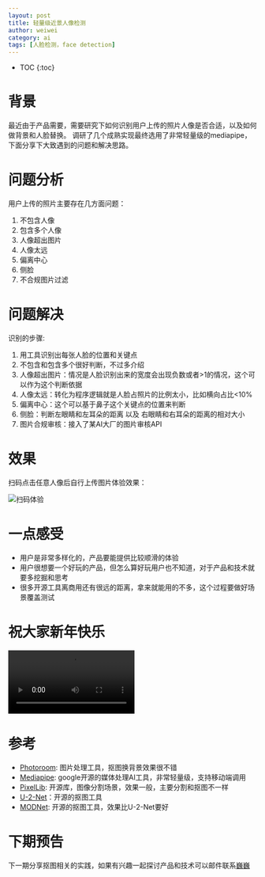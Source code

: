 ```yaml
---
layout: post
title: 轻量级近景人像检测
author: weiwei
category: ai
tags: [人脸检测，face detection]
---
```


* TOC
{:toc}

# 背景
最近由于产品需要，需要研究下如何识别用户上传的照片人像是否合适，以及如何做背景和人脸替换。
调研了几个成熟实现最终选用了非常轻量级的mediapipe，下面分享下大致遇到的问题和解决思路。

# 问题分析
用户上传的照片主要存在几方面问题：
1. 不包含人像
2. 包含多个人像
3. 人像超出图片
4. 人像太远
5. 偏离中心
6. 侧脸
7. 不合规图片过滤

# 问题解决
识别的步骤:
1. 用工具识别出每张人脸的位置和关键点
2. 不包含和包含多个很好判断，不过多介绍
3. 人像超出图片：情况是人脸识别出来的宽度会出现负数或者>1的情况，这个可以作为这个判断依据
4. 人像太远：转化为程序逻辑就是人脸占照片的比例太小，比如横向占比<10%
5. 偏离中心：这个可以基于鼻子这个关键点的位置来判断
6. 侧脸：判断左眼睛和左耳朵的距离 以及 右眼睛和右耳朵的距离的相对大小
7. 图片合规审核：接入了某AI大厂的图片审核API

# 效果
扫码点击任意人像后自行上传图片体验效果：

![扫码体验](https://cdn.avatar.dmc-ai.cn/avatar/images/2024/02/06/4K6tZMunytDP5shp.jpeg)

# 一点感受
* 用户是非常多样化的，产品要能提供比较顺滑的体验
* 用户很想要一个好玩的产品，但怎么算好玩用户也不知道，对于产品和技术就要多挖掘和思考
* 很多开源工具离商用还有很远的距离，拿来就能用的不多，这个过程要做好场景覆盖测试


# 祝大家新年快乐

[//]: # ([![Watch the video]&#40;https://cdn.avatar.dmc-ai.cn/avatar/images/2024/02/06/EkJrDM47NuWPVrMr.jpeg&#41;]&#40;https://cdn.avatar.dmc-ai.cn/avatar/videos/2024/02/02/UQSWmRdskw29BM7b.mp4&#41;)
<video src="https://cdn.avatar.dmc-ai.cn/avatar/videos/2024/02/02/UQSWmRdskw29BM7b.mp4" controls="controls" style="max-width: 256px;">
</video>

# 参考
* [Photoroom](https://www.photoroom.com/): 图片处理工具，抠图换背景效果很不错
* [Mediapipe](https://developers.google.com/mediapipe): google开源的媒体处理AI工具，非常轻量级，支持移动端调用
* [PixelLib](https://github.com/ayoolaolafenwa/PixelLib): 开源库，图像分割场景，效果一般，主要分割和抠图不一样
* [U-2-Net](https://github.com/xuebinqin/U-2-Net)：开源的抠图工具
* [MODNet](https://github.com/ZHKKKe/MODNet): 开源的抠图工具，效果比U-2-Net要好

# 下期预告
下一期分享抠图相关的实践，如果有兴趣一起探讨产品和技术可以邮件联系[巍巍](mailto:wangweiwei@dmc-ai.com)
